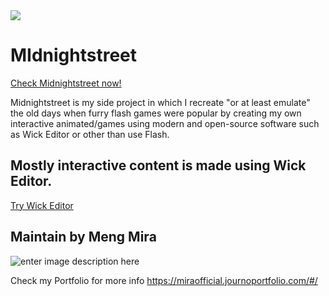 <img src="https://img.shields.io/liberapay/patrons/MengMira.svg?logo=liberapay(https://liberapay.com/MengMira/)">

# MIdnightstreet

[Check Midnightstreet now!](https://midnightstreet.github.io/)

Midnightstreet is my side project in which I recreate "or at least emulate" the old days when furry flash games were popular by creating my own interactive animated/games using modern and open-source software such as Wick Editor or other than use Flash.


## Mostly interactive content is made using Wick Editor.
[Try Wick Editor](https://www.wickeditor.com/)


## Maintain by Meng Mira

![enter image description here](https://midnightstreet.github.io/assets/photo_profile-256.png)

Check my Portfolio for more info
https://miraofficial.journoportfolio.com/#/
